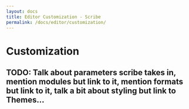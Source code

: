 ```yaml
---
layout: docs
title: Editor Customization - Scribe
permalink: /docs/editor/customization/
---
```


# Customization

## TODO: Talk about parameters scribe takes in, mention modules but link to it, mention formats but link to it, talk a bit about styling but link to Themes...
